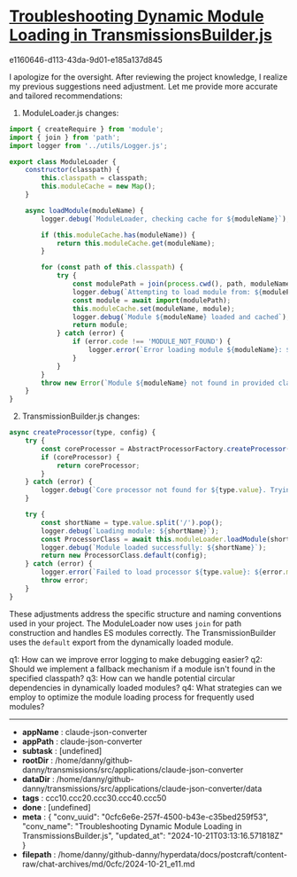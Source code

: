 # [Troubleshooting Dynamic Module Loading in TransmissionsBuilder.js](https://claude.ai/chat/0cfc6e6e-257f-4500-b43e-c35bed259f53)

e1160646-d113-43da-9d01-e185a137d845

 I apologize for the oversight. After reviewing the project knowledge, I realize my previous suggestions need adjustment. Let me provide more accurate and tailored recommendations:

1. ModuleLoader.js changes:

```javascript
import { createRequire } from 'module';
import { join } from 'path';
import logger from '../utils/Logger.js';

export class ModuleLoader {
    constructor(classpath) {
        this.classpath = classpath;
        this.moduleCache = new Map();
    }

    async loadModule(moduleName) {
        logger.debug(`ModuleLoader, checking cache for ${moduleName}`);

        if (this.moduleCache.has(moduleName)) {
            return this.moduleCache.get(moduleName);
        }

        for (const path of this.classpath) {
            try {
                const modulePath = join(process.cwd(), path, moduleName);
                logger.debug(`Attempting to load module from: ${modulePath}`);
                const module = await import(modulePath);
                this.moduleCache.set(moduleName, module);
                logger.debug(`Module ${moduleName} loaded and cached`);
                return module;
            } catch (error) {
                if (error.code !== 'MODULE_NOT_FOUND') {
                    logger.error(`Error loading module ${moduleName}: ${error.message}`);
                }
            }
        }
        throw new Error(`Module ${moduleName} not found in provided classpath`);
    }
}
```

2. TransmissionBuilder.js changes:

```javascript
async createProcessor(type, config) {
    try {
        const coreProcessor = AbstractProcessorFactory.createProcessor(type, config);
        if (coreProcessor) {
            return coreProcessor;
        }
    } catch (error) {
        logger.debug(`Core processor not found for ${type.value}. Trying remote module loader...`);
    }

    try {
        const shortName = type.value.split('/').pop();
        logger.debug(`Loading module: ${shortName}`);
        const ProcessorClass = await this.moduleLoader.loadModule(shortName);
        logger.debug(`Module loaded successfully: ${shortName}`);
        return new ProcessorClass.default(config);
    } catch (error) {
        logger.error(`Failed to load processor ${type.value}: ${error.message}`);
        throw error;
    }
}
```

These adjustments address the specific structure and naming conventions used in your project. The ModuleLoader now uses `join` for path construction and handles ES modules correctly. The TransmissionBuilder uses the `default` export from the dynamically loaded module.

q1: How can we improve error logging to make debugging easier?
q2: Should we implement a fallback mechanism if a module isn't found in the specified classpath?
q3: How can we handle potential circular dependencies in dynamically loaded modules?
q4: What strategies can we employ to optimize the module loading process for frequently used modules?

---

* **appName** : claude-json-converter
* **appPath** : claude-json-converter
* **subtask** : [undefined]
* **rootDir** : /home/danny/github-danny/transmissions/src/applications/claude-json-converter
* **dataDir** : /home/danny/github-danny/transmissions/src/applications/claude-json-converter/data
* **tags** : ccc10.ccc20.ccc30.ccc40.ccc50
* **done** : [undefined]
* **meta** : {
  "conv_uuid": "0cfc6e6e-257f-4500-b43e-c35bed259f53",
  "conv_name": "Troubleshooting Dynamic Module Loading in TransmissionsBuilder.js",
  "updated_at": "2024-10-21T03:13:16.571818Z"
}
* **filepath** : /home/danny/github-danny/hyperdata/docs/postcraft/content-raw/chat-archives/md/0cfc/2024-10-21_e11.md
